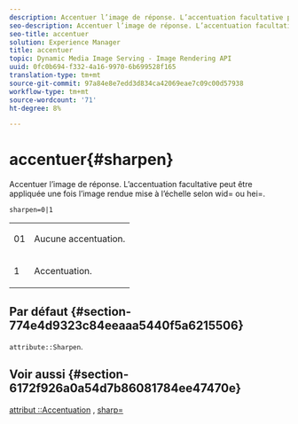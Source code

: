 ```yaml
---
description: Accentuer l’image de réponse. L’accentuation facultative peut être appliquée une fois l’image rendue mise à l’échelle selon wid= ou hei=.
seo-description: Accentuer l’image de réponse. L’accentuation facultative peut être appliquée une fois l’image rendue mise à l’échelle selon wid= ou hei=.
seo-title: accentuer
solution: Experience Manager
title: accentuer
topic: Dynamic Media Image Serving - Image Rendering API
uuid: 0fc0b694-f332-4a16-9970-6b699528f165
translation-type: tm+mt
source-git-commit: 97a84e8e7edd3d834ca42069eae7c09c00d57938
workflow-type: tm+mt
source-wordcount: '71'
ht-degree: 8%

---
```



# accentuer{#sharpen}

Accentuer l’image de réponse. L’accentuation facultative peut être appliquée une fois l’image rendue mise à l’échelle selon wid= ou hei=.

`sharpen=0|1`

<table id="simpletable_E14B914834A241BA8B5FC42F07D34EEB"> 
 <tr class="strow"> 
  <td class="stentry"> <p>01 </p></td> 
  <td class="stentry"> <p>Aucune accentuation. </p></td> 
 </tr> 
 <tr class="strow"> 
  <td class="stentry"> <p>1 </p></td> 
  <td class="stentry"> <p>Accentuation. </p></td> 
 </tr> 
</table>

## Par défaut {#section-774e4d9323c84eeaaa5440f5a6215506}

`attribute::Sharpen`.

## Voir aussi {#section-6172f926a0a54d7b86081784ee47470e}

[attribut ::Accentuation](../../../../../ir-api/material-cat/image-rendering-api-ref/c-ir-material-catalog/c-ir-attributes-reference/r-ir-cat-sharpen.md#reference-18df922f3a3f403a97ccaaa15042e30a) ,  [sharp=](../../../../../ir-api/http-protocol/image-rendering-api-ref/c-ir-http-protocol-ref/c-ir-http-protocol-command-reference/r-ir-http-sharp.md#reference-acdd87f6b5de4e3a85e5d3c03022a35a)
